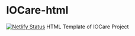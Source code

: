 # IOCare-html
[![Netlify Status](https://api.netlify.com/api/v1/badges/73bbf747-bc3f-4285-9cfe-591fc40af61c/deploy-status)](https://app.netlify.com/sites/iocare/deploys)
HTML Template of IOCare Project
